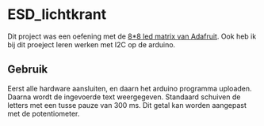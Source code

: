 ESD_lichtkrant
==============

Dit project was een oefening met de [8*8 led matrix van Adafruit](http://www.adafruit.com/product/870). Ook heb ik bij dit proeject leren werken met I2C op de arduino. 

Gebruik
--------
Eerst alle hardware aansluiten, en daarn het arduino programma uploaden. Daarna wordt de ingevoerde text weergegeven. Standaard schuiven de letters met een tusse pauze van 300 ms. Dit getal kan worden aangepast met de potentiometer.
